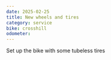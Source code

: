 ```yaml
---
date: 2025-02-25
title: New wheels and tires
category: service
bike: crosshill
odometer: 
---
```


Set up the bike with some tubeless tires
